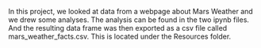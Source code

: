 In this project, we looked at data from a webpage about Mars Weather and we drew some analyses. The analysis can be found in the two ipynb files. And the resulting data frame was then
exported as a csv file called mars_weather_facts.csv. This is located under the Resources folder.

